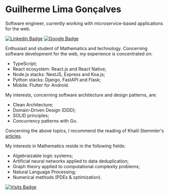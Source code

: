 # Guilherme Lima Gonçalves

Software engineer, currently working with microservice-based applications for the web.

[![Linkedin Badge](https://img.shields.io/badge/-Guilherme%20Lima%20Gonçalves-6633cc?style=flat-square&labelColor=6633cc&logo=linkedin&logoColor=white&link=https://www.linkedin.com/in/guligon90/)](https://www.linkedin.com/in/guligon90/)
[![Google Badge](https://img.shields.io/badge/-guligon90@gmail.com-6633cc?style=flat-square&labelColor=6633cc&logo=gmail&logoColor=white&link=mailto:guligon90@gmail.com)](mailto:guligon90@gmail.com)

Enthusiast and student of Mathematics and technology. Concerning software development for the web, my experience is concentrated on:

- TypeScript;
- React ecosystem: React.js and React Native;
- Node.js stacks: NestJS, Express and Koa.js;
- Python stacks: Django, FastAPI and Flask;
- Mobile: Flutter for Android.

My interests, concerning software architecture and design patterns, are:

 - Clean Architecture;
 - Domain-Driven Design (DDD);
 - SOLID principles;
 - Concurrency patterns with Go.
 
 Concerning the above topics, I recommend the reading of Khalil Stemmler's [articles](https://khalilstemmler.com/articles/). 

My interests in Mathematics reside in the following fields:

- Algebraizable logic systems;
- Artificial neural networks applied to data deduplication;
- Graph theory applied to computational complexity problems;
- Natural Language Processing;
- Numerical methods (PDEs & optimization).

[![Visits Badge](https://badges.pufler.dev/visits/guligon90/guligon90)](https://badges.pufler.dev)


<!--
**guligon90/guligon90** is a ✨ _special_ ✨ repository because its `README.md` (this file) appears on your GitHub profile.

Here are some ideas to get you started:

- 🔭 I’m currently working on ...
- 🌱 I’m currently learning ...
- 👯 I’m looking to collaborate on ...
- 🤔 I’m looking for help with ...
- 💬 Ask me about ...
- 📫 How to reach me: ...
- 😄 Pronouns: ...
- ⚡ Fun fact: ...
